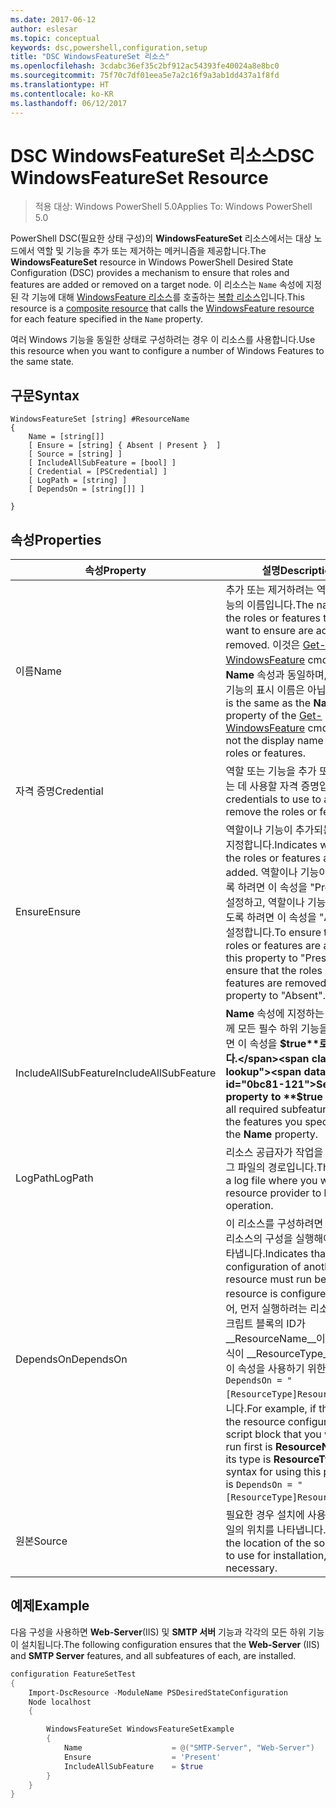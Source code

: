 ```yaml
---
ms.date: 2017-06-12
author: eslesar
ms.topic: conceptual
keywords: dsc,powershell,configuration,setup
title: "DSC WindowsFeatureSet 리소스"
ms.openlocfilehash: 3cdabc36ef35c2bf912ac54393fe40024a8e8bc0
ms.sourcegitcommit: 75f70c7df01eea5e7a2c16f9a3ab1dd437a1f8fd
ms.translationtype: HT
ms.contentlocale: ko-KR
ms.lasthandoff: 06/12/2017
---
```

# <a name="dsc-windowsfeatureset-resource"></a><span data-ttu-id="0bc81-103">DSC WindowsFeatureSet 리소스</span><span class="sxs-lookup"><span data-stu-id="0bc81-103">DSC WindowsFeatureSet Resource</span></span>

> <span data-ttu-id="0bc81-104">적용 대상: Windows PowerShell 5.0</span><span class="sxs-lookup"><span data-stu-id="0bc81-104">Applies To: Windows PowerShell 5.0</span></span>

<span data-ttu-id="0bc81-105">PowerShell DSC(필요한 상태 구성)의 **WindowsFeatureSet** 리소스에서는 대상 노드에서 역할 및 기능을 추가 또는 제거하는 메커니즘을 제공합니다.</span><span class="sxs-lookup"><span data-stu-id="0bc81-105">The **WindowsFeatureSet** resource in Windows PowerShell Desired State Configuration (DSC) provides a mechanism to ensure that roles and features are added or removed on a target node.</span></span>
<span data-ttu-id="0bc81-106">이 리소스는 `Name` 속성에 지정된 각 기능에 대해 [WindowsFeature 리소스](windowsfeatureResource.md)를 호출하는 [복합 리소스](authoringResourceComposite.md)입니다.</span><span class="sxs-lookup"><span data-stu-id="0bc81-106">This resource is a [composite resource](authoringResourceComposite.md) that calls the [WindowsFeature resource](windowsfeatureResource.md) for each feature specified in the `Name` property.</span></span>

<span data-ttu-id="0bc81-107">여러 Windows 기능을 동일한 상태로 구성하려는 경우 이 리소스를 사용합니다.</span><span class="sxs-lookup"><span data-stu-id="0bc81-107">Use this resource when you want to configure a number of Windows Features to the same state.</span></span>

## <a name="syntax"></a><span data-ttu-id="0bc81-108">구문</span><span class="sxs-lookup"><span data-stu-id="0bc81-108">Syntax</span></span>

```
WindowsFeatureSet [string] #ResourceName
{
    Name = [string[]] 
    [ Ensure = [string] { Absent | Present }  ]
    [ Source = [string] ]
    [ IncludeAllSubFeature = [bool] ]
    [ Credential = [PSCredential] ]
    [ LogPath = [string] ]
    [ DependsOn = [string[]] ]
    
}
```

## <a name="properties"></a><span data-ttu-id="0bc81-109">속성</span><span class="sxs-lookup"><span data-stu-id="0bc81-109">Properties</span></span>

|  <span data-ttu-id="0bc81-110">속성</span><span class="sxs-lookup"><span data-stu-id="0bc81-110">Property</span></span>  |  <span data-ttu-id="0bc81-111">설명</span><span class="sxs-lookup"><span data-stu-id="0bc81-111">Description</span></span>   | 
|---|---| 
| <span data-ttu-id="0bc81-112">이름</span><span class="sxs-lookup"><span data-stu-id="0bc81-112">Name</span></span>| <span data-ttu-id="0bc81-113">추가 또는 제거하려는 역할이나 기능의 이름입니다.</span><span class="sxs-lookup"><span data-stu-id="0bc81-113">The names of the roles or features that you want to ensure are added or removed.</span></span> <span data-ttu-id="0bc81-114">이것은 [Get-WindowsFeature](https://technet.microsoft.com/en-us/library/jj205469.aspx) cmdlet의 **Name** 속성과 동일하며, 역할이나 기능의 표시 이름은 아닙니다.</span><span class="sxs-lookup"><span data-stu-id="0bc81-114">This is the same as the **Name** property of the [Get-WindowsFeature](https://technet.microsoft.com/en-us/library/jj205469.aspx) cmdlet, and not the display name of the roles or features.</span></span>| 
| <span data-ttu-id="0bc81-115">자격 증명</span><span class="sxs-lookup"><span data-stu-id="0bc81-115">Credential</span></span>| <span data-ttu-id="0bc81-116">역할 또는 기능을 추가 또는 제거하는 데 사용할 자격 증명입니다.</span><span class="sxs-lookup"><span data-stu-id="0bc81-116">The credentials to use to add or remove the roles or features.</span></span>| 
| <span data-ttu-id="0bc81-117">Ensure</span><span class="sxs-lookup"><span data-stu-id="0bc81-117">Ensure</span></span>| <span data-ttu-id="0bc81-118">역할이나 기능이 추가되는지 여부를 지정합니다.</span><span class="sxs-lookup"><span data-stu-id="0bc81-118">Indicates whether the roles or features are added.</span></span> <span data-ttu-id="0bc81-119">역할이나 기능이 추가되도록 하려면 이 속성을 "Present"로 설정하고, 역할이나 기능이 제거되도록 하려면 이 속성을 "Absent"로 설정합니다.</span><span class="sxs-lookup"><span data-stu-id="0bc81-119">To ensure that the roles or features are added, set this property to "Present" To ensure that the roles or features are removed, set the property to "Absent".</span></span>| 
| <span data-ttu-id="0bc81-120">IncludeAllSubFeature</span><span class="sxs-lookup"><span data-stu-id="0bc81-120">IncludeAllSubFeature</span></span>| <span data-ttu-id="0bc81-121">**Name** 속성에 지정하는 기능과 함께 모든 필수 하위 기능을 포함하려면 이 속성을 **$true**로 설정합니다.</span><span class="sxs-lookup"><span data-stu-id="0bc81-121">Set this property to **$true** to include all required subfeatures with of the features you specify with the **Name** property.</span></span>| 
| <span data-ttu-id="0bc81-122">LogPath</span><span class="sxs-lookup"><span data-stu-id="0bc81-122">LogPath</span></span>| <span data-ttu-id="0bc81-123">리소스 공급자가 작업을 기록할 로그 파일의 경로입니다.</span><span class="sxs-lookup"><span data-stu-id="0bc81-123">The path to a log file where you want the resource provider to log the operation.</span></span>| 
| <span data-ttu-id="0bc81-124">DependsOn</span><span class="sxs-lookup"><span data-stu-id="0bc81-124">DependsOn</span></span>| <span data-ttu-id="0bc81-125">이 리소스를 구성하려면 먼저 다른 리소스의 구성을 실행해야 함을 나타냅니다.</span><span class="sxs-lookup"><span data-stu-id="0bc81-125">Indicates that the configuration of another resource must run before this resource is configured.</span></span> <span data-ttu-id="0bc81-126">예를 들어, 먼저 실행하려는 리소스 구성 스크립트 블록의 ID가 __ResourceName__이고 해당 형식이 __ResourceType__일 경우, 이 속성을 사용하기 위한 구문은 `DependsOn = "[ResourceType]ResourceName"`입니다.</span><span class="sxs-lookup"><span data-stu-id="0bc81-126">For example, if the ID of the resource configuration script block that you want to run first is __ResourceName__ and its type is __ResourceType__, the syntax for using this property is `DependsOn = "[ResourceType]ResourceName"`.</span></span>| 
| <span data-ttu-id="0bc81-127">원본</span><span class="sxs-lookup"><span data-stu-id="0bc81-127">Source</span></span>| <span data-ttu-id="0bc81-128">필요한 경우 설치에 사용할 소스 파일의 위치를 나타냅니다.</span><span class="sxs-lookup"><span data-stu-id="0bc81-128">Indicates the location of the source file to use for installation, if necessary.</span></span>| 

## <a name="example"></a><span data-ttu-id="0bc81-129">예제</span><span class="sxs-lookup"><span data-stu-id="0bc81-129">Example</span></span>

<span data-ttu-id="0bc81-130">다음 구성을 사용하면 **Web-Server**(IIS) 및 **SMTP 서버** 기능과 각각의 모든 하위 기능이 설치됩니다.</span><span class="sxs-lookup"><span data-stu-id="0bc81-130">The following configuration ensures that the **Web-Server** (IIS) and **SMTP Server** features, and all subfeatures of each, are installed.</span></span>

```powershell
configuration FeatureSetTest
{
    Import-DscResource -ModuleName PSDesiredStateConfiguration
    Node localhost
    {

        WindowsFeatureSet WindowsFeatureSetExample
        {
            Name                    = @("SMTP-Server", "Web-Server")
            Ensure                  = 'Present'
            IncludeAllSubFeature    = $true
        } 
    }
}
```

